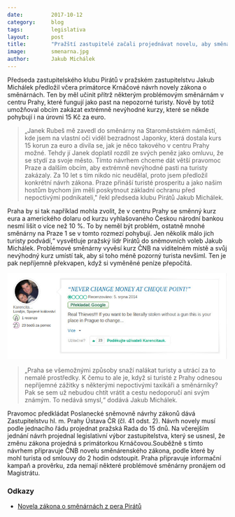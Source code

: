 ```yaml
---
date:         2017-10-12
category:     blog
tags:         legislativa
layout:       post
title:        "Pražští zastupitelé začali projednávat novelu, aby směnárny neokrádaly turisty"
image:        smenarna.jpg
author:       Jakub Michálek
---
```


Předseda zastupitelského klubu Pirátů v pražském zastupitelstvu Jakub Michálek předložil včera primátorce Krnáčové návrh novely zákona o směnárnách. Ten by měl učinit přítrž některým problémovým směnárnám v centru Prahy, které fungují jako past na nepozorné turisty. Nově by totiž umožňoval obcím zakázat extrémně nevýhodné kurzy, které se někde pohybují i na úrovni 15 Kč za euro. 

> „Janek Rubeš mě zavedl do směnárny na Staroměstském náměstí, kde jsem na vlastní oči viděl bezradnost Japonky, která dostala kurs 15 korun za euro a divila se, jak je něco takového v centru Prahy možné. Tehdy jí Janek doplatil rozdíl ze svých peněz jako omluvu, že se stydí za svoje město. Tímto návrhem chceme dát větší pravomoc Praze a dalším obcím, aby extrémně nevýhodné pasti na turisty zakázaly.  Za 10 let s tím nikdo nic neudělal, proto jsem předložil konkrétní návrh zákona. Praze přináší turisté prosperitu a jako našim hostům bychom jim měli poskytnout základní ochranu před nepoctivými podnikateli," řekl předseda klubu Pirátů Jakub Michálek.

Praha by si tak například mohla zvolit, že v centru Prahy se směnný kurz eura a amerického dolaru od kurzu vyhlašovaného Českou národní bankou nesmí lišit o více než 10 %. To by neměl být problém, ostatně mnohé směnárny na Praze 1 se v tomto rozmezí pohybují. Jen několik málo jich turisty podvádí,“ vysvětluje pražský lídr Pirátů do sněmovních voleb Jakub Michálek. Problémové směnárny vyvěsí kurz ČNB na viditelném místě a svůj nevýhodný kurz umístí tak, aby si toho méně pozorný turista nevšiml. Ten je pak nepříjemně překvapen, když si vyměněné peníze přepočítá. 

![Hodnocení jedné z problematických směnáren turisty](/assets/img/posts/recenzesmenarny.jpg "Hodnocení problematické směnárny ze strany jednoho z turistů")

> „Praha se všemožnými způsoby snaží nalákat turisty a utrácí za to nemalé prostředky. K čemu to ale je, když si turisté z Prahy odnesou nepříjemné zážitky s některými nepoctivými taxikáři a směnárníky? Pak se sem už nebudou chtít vrátit a cestu nedoporučí ani svým známým. To nedává smysl,“ dodává Jakub Michálek. 

Pravomoc předkládat Poslanecké sněmovně návrhy zákonů dává Zastupitelstvu hl. m. Prahy Ústava ČR (čl. 41 odst. 2). Návrh novely musí podle jednacího řádu projednat pražská Rada do 15 dnů. Na včerejším jednání návrh projednal legislativní výbor zastupitelstva, který se usnesl, že změnu zákona projedná s primátorkou Krnáčovou.Souběžně s tímto návrhem připravuje ČNB novelu směnárenského zákona, podle které by mohl turista od smlouvy do 2 hodin odstoupit. Praha připravuje informační kampaň a prověrku, zda nemají některé problémové směnárny pronájem od Magistrátu.

### Odkazy

* [Novela zákona o směnárnách z pera Pirátů](/assets/pdf/novela-smenarny.pdf)
